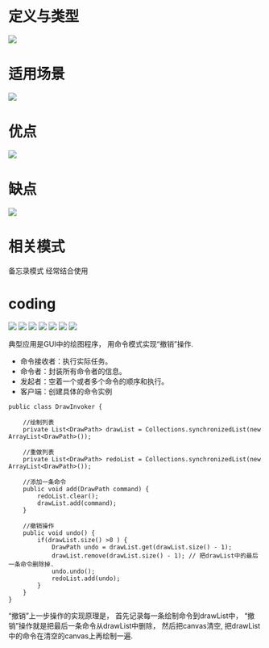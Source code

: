 # 定义与类型
![](https://upload-images.jianshu.io/upload_images/4685968-3d2d043b73d77375.png?imageMogr2/auto-orient/strip%7CimageView2/2/w/1240)
# 适用场景
![](https://upload-images.jianshu.io/upload_images/4685968-a3eedb3848d81dc0.png?imageMogr2/auto-orient/strip%7CimageView2/2/w/1240)
# 优点
![](https://upload-images.jianshu.io/upload_images/4685968-ec9ee8e2df8d5349.png?imageMogr2/auto-orient/strip%7CimageView2/2/w/1240)
# 缺点
![](https://upload-images.jianshu.io/upload_images/4685968-251fccbd14cb53dc.png?imageMogr2/auto-orient/strip%7CimageView2/2/w/1240)
# 相关模式
备忘录模式
经常结合使用
# coding
![](https://upload-images.jianshu.io/upload_images/4685968-9e75b8f6530b0599.png?imageMogr2/auto-orient/strip%7CimageView2/2/w/1240)
![](https://upload-images.jianshu.io/upload_images/4685968-8be8cb11fc84e9ac.png?imageMogr2/auto-orient/strip%7CimageView2/2/w/1240)
![](https://upload-images.jianshu.io/upload_images/4685968-f7c7c4550226e8b2.png?imageMogr2/auto-orient/strip%7CimageView2/2/w/1240)
![](https://upload-images.jianshu.io/upload_images/4685968-e62eb3db27ea4e07.png?imageMogr2/auto-orient/strip%7CimageView2/2/w/1240)
![](https://upload-images.jianshu.io/upload_images/4685968-541596ad751fc74c.png?imageMogr2/auto-orient/strip%7CimageView2/2/w/1240)
![](https://upload-images.jianshu.io/upload_images/4685968-fb7aed961e7aa002.png?imageMogr2/auto-orient/strip%7CimageView2/2/w/1240)
![](https://upload-images.jianshu.io/upload_images/4685968-89871e5f62107eec.png?imageMogr2/auto-orient/strip%7CimageView2/2/w/1240)



典型应用是GUI中的绘图程序， 用命令模式实现“撤销”操作.
- 命令接收者：执行实际任务。
- 命令者：封装所有命令者的信息。
- 发起者：空着一个或者多个命令的顺序和执行。
- 客户端：创建具体的命令实例
```
public class DrawInvoker {

    //绘制列表
    private List<DrawPath> drawList = Collections.synchronizedList(new ArrayList<DrawPath>());

    //重做列表
    private List<DrawPath> redoList = Collections.synchronizedList(new ArrayList<DrawPath>());

    //添加一条命令
    public void add(DrawPath command) {
        redoList.clear();
        drawList.add(command);
    }

    //撤销操作
    public void undo() {
        if(drawList.size() >0 ) {
            DrawPath undo = drawList.get(drawList.size() - 1);
            drawList.remove(drawList.size() - 1); // 把drawList中的最后一条命令删除掉.
            undo.undo();
            redoList.add(undo);
        }
    }
}
```
“撤销”上一步操作的实现原理是， 首先记录每一条绘制命令到drawList中， “撤销”操作就是把最后一条命令从drawList中删除， 然后把canvas清空, 把drawList中的命令在清空的canvas上再绘制一遍.
